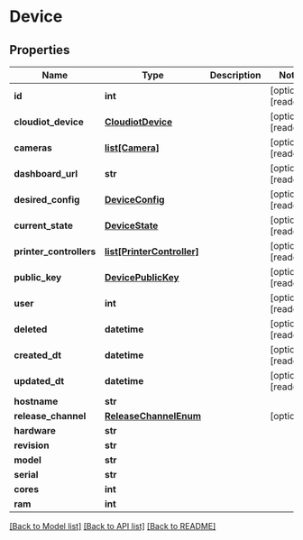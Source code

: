 # Device


## Properties
Name | Type | Description | Notes
------------ | ------------- | ------------- | -------------
**id** | **int** |  | [optional] [readonly] 
**cloudiot_device** | [**CloudiotDevice**](CloudiotDevice.md) |  | [optional] [readonly] 
**cameras** | [**list[Camera]**](Camera.md) |  | [optional] [readonly] 
**dashboard_url** | **str** |  | [optional] [readonly] 
**desired_config** | [**DeviceConfig**](DeviceConfig.md) |  | [optional] [readonly] 
**current_state** | [**DeviceState**](DeviceState.md) |  | [optional] [readonly] 
**printer_controllers** | [**list[PrinterController]**](PrinterController.md) |  | [optional] [readonly] 
**public_key** | [**DevicePublicKey**](DevicePublicKey.md) |  | [optional] [readonly] 
**user** | **int** |  | [optional] [readonly] 
**deleted** | **datetime** |  | [optional] [readonly] 
**created_dt** | **datetime** |  | [optional] [readonly] 
**updated_dt** | **datetime** |  | [optional] [readonly] 
**hostname** | **str** |  | 
**release_channel** | [**ReleaseChannelEnum**](ReleaseChannelEnum.md) |  | [optional] 
**hardware** | **str** |  | 
**revision** | **str** |  | 
**model** | **str** |  | 
**serial** | **str** |  | 
**cores** | **int** |  | 
**ram** | **int** |  | 

[[Back to Model list]](../README.md#documentation-for-models) [[Back to API list]](../README.md#documentation-for-api-endpoints) [[Back to README]](../README.md)



